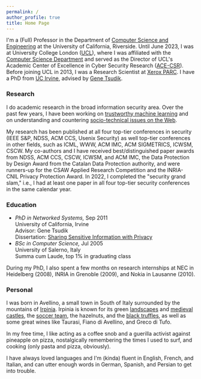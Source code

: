 ```yaml
---
permalink: /
author_profile: true
title: Home Page
---
```


I'm a (Full) Professor in the Department of [Computer Science and Engineering](https://www1.cs.ucr.edu) at the University of California, Riverside.
Until June 2023, I was at University College London ([UCL](http://www.ucl.ac.uk/)), where I was affiliated with the [Computer Science Department](http://www.cs.ucl.ac.uk/) and served as the Director of UCL's Academic Center of Excellence in Cyber Security Research ([ACE-CSR](https://www.ucl.ac.uk/cybersecurity-centre-of-excellence/)).
Before joining UCL in 2013, I was a Research Scientist at [Xerox PARC](http://www.parc.com/).
I have a PhD from [UC Irvine](https://www.cs.uci.edu), advised by [Gene Tsudik](https://www.ics.uci.edu/~gts/).


### Research

I do academic research in the broad information security area. Over the past few years, I have been working on [trustworthy machine learning](https://emilianodc.com/trustworthy-ML) and on understanding and countering [socio-technical issues on the Web](https://emilianodc.com/cybersafety/).

My research has been published at all four top-tier conferences in security (IEEE S&P, NDSS, ACM CCS, Usenix Security) as well top-tier conferences in other fields, such as ICML, WWW, ACM IMC, ACM SIGMETRICS, ICWSM, CSCW. My co-authors and I have received best/distinguished paper awards from NDSS, ACM CCS, CSCW, ICWSM, and ACM IMC, the Data Protection by Design Award from the Catalan Data Protection authority, and were runners-up for the CSAW Applied Research Competition and the INRIA-CNIL Privacy Protection Award. In 2022, I completed the "security grand slam," i.e., I had at least one paper in all four top-tier security conferences in the same calendar year.

### Education
- *PhD in Networked Systems,* Sep 2011   
  University of California, Irvine  
  Advisor: Gene Tsudik  
  Dissertation: [Sharing Sensitive Information with Privacy](https://emilianodc.com/PAPERS/dissertation.pdf) 
- *BSc in Computer Science,* Jul 2005  
  University of Salerno, Italy  
  Summa cum Laude, top 1% in graduating class
 
During my PhD, I also spent a few months on research internships at NEC in Heidelberg (2008), INRIA in Grenoble (2009), and Nokia in Lausanne (2010).

### Personal
I was born in Avellino, a small town in South of Italy surrounded by the mountains of [Irpinia](https://en.wikipedia.org/wiki/Irpinia). Irpinia is known for its green [landscapes](https://web.unisa.it/en/campus-life/surroundings/irpinia) and [medieval castles](http://www.irpinia24.it/wp/wp-content/uploads/2016/12/header.jpg), the [soccer team](https://en.wikipedia.org/wiki/U.S._Avellino_1912), the hazelnuts, and the [black truffles](https://www.ecoturismocampania.it/wp-content/uploads/2015/10/tartufo-nero-di-bagnoli-irpino.jpg), as well as some great wines like Taurasi, Fiano di Avellino, and Greco di Tufo.  

In my free time, I like acting as a coffee snob and a guerilla activist against pineapple on pizza, nostalgically remembering the times I used to surf, and cooking (only pasta and pizza, obviously).  


I have always loved languages and I'm (kinda) fluent in English, French, and Italian, and can utter enough words in German, Spanish, and Persian to get into trouble.

